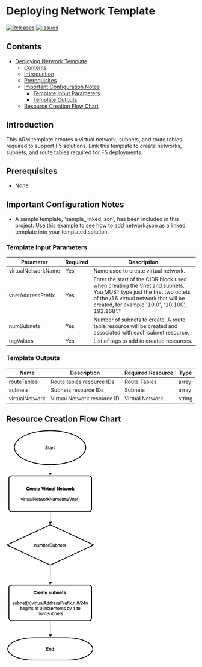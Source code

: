 
# Deploying Network Template

[![Releases](https://img.shields.io/github/release/gotspam/azure-test.svg)](https://github.com/gotspam/azure-test/releases)
[![Issues](https://img.shields.io/github/issues/gotspam/azure-test.svg)](https://github.com/gotspam/azure-test/issues)

## Contents

- [Deploying Network Template](#deploying-network-template)
  - [Contents](#contents)
  - [Introduction](#introduction)
  - [Prerequisites](#prerequisites)
  - [Important Configuration Notes](#important-configuration-notes)
    - [Template Input Parameters](#template-input-parameters)
    - [Template Outputs](#template-outputs)
  - [Resource Creation Flow Chart](#resource-creation-flow-chart)

## Introduction

This ARM template creates a virtual network, subnets, and route tables required to support F5 solutions. Link this template to create networks, subnets, and route tables required for F5 deployments.

## Prerequisites

 - None
 
## Important Configuration Notes

 - A sample template, 'sample_linked.json', has been included in this project. Use this example to see how to add network.json as a linked template into your templated solution.


### Template Input Parameters

| Parameter | Required | Description |
| --- | --- | --- |
| virtualNetworkName| Yes | Name used to create virtual network. |
| vnetAddressPrefix | Yes | Enter the start of the CIDR block used when creating the Vnet and subnets.  You MUST type just the first two octets of the /16 virtual network that will be created, for example '10.0', '10.100', 192.168'." |
| numSubnets| Yes | Number of subnets to create. A route table resource will be created and associated with each subnet resource. |
| tagValues| Yes | List of tags to add to created resources. |

### Template Outputs

| Name | Description | Required Resource | Type |
| --- | --- | --- | --- |
| routeTables | Route tables resource IDs | Route Tables | array |
| subnets | Subnets resource IDs | Subnets | array |
| virtualNetwork | Virtual Network resource ID | Virtual Network | string |


## Resource Creation Flow Chart

![Resource Creation Flow Chart](https://github.com/gotspam/azure-test/blob/master/examples/images/azure-network-module.png)
